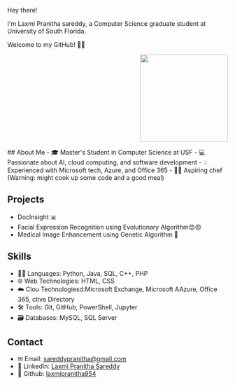 
Hey there!

I'm Laxmi Pranitha sareddy, a Computer Science graduate student at University of South Florida. 

Welcome to my GitHub! 👩‍💻
<p align="right">
  <img src="https://github.com/laxmipranitha954/images/image.jpg"width="200" />
</p>
## About Me
- 🎓 Master's Student in Computer Science at USF
- 💻 Passionate about AI, cloud computing, and software development
- 💡 Experienced with Microsoft tech, Azure, and Office 365
- 🧑‍🍳 Aspiring chef (Warning: might cook up some code and a good meal)

## Projects
- DocInsight 📊
- Facial Expression Recognition using Evolutionary Algorithm😊😡
- Medical Image Enhancement using Genetic Algorithm 🏥

## Skills
- 🧑‍💻 Languages: Python, Java, SQL, C++, PHP
- 🌐 Web Technologies: HTML, CSS
- ☁️ Clou Technologiesd:Microsoft Exchange, Microsoft AAzure, Office 365, ctive Directory
- 🛠️ Tools: Git, GitHub, PowerShell, Jupyter
- 🗃️ Databases: MySQL, SQL Server

## Contact
- ✉ Email: [sareddypranitha@gmail.com](mailto:sareddypranitha@gmail.com)
- 🔗 LinkedIn: [Laxmi Pranitha Sareddy](https://www.linkedin.com/in/laxmi-pranitha-sareddy/)
- 🧑‍ Github: [laxmipranitha954](https://github.com/laxmipranitha954)

